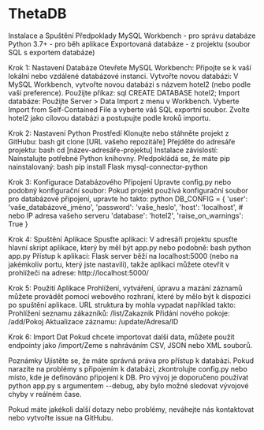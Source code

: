# ThetaDB
Instalace a Spuštění
Předpoklady
MySQL Workbench - pro správu databáze
Python 3.7+ - pro běh aplikace
Exportovaná databáze - z projektu (soubor SQL s exportem databáze)

Krok 1: Nastavení Databáze
Otevřete MySQL Workbench:
Připojte se k vaší lokální nebo vzdálené databázové instanci.
Vytvořte novou databázi:
V MySQL Workbench, vytvořte novou databázi s názvem hotel2 (nebo podle vaší preference).
Použijte příkaz:
sql
CREATE DATABASE hotel2;
Import databáze:
Použijte Server > Data Import z menu v Workbench.
Vyberte Import from Self-Contained File a vyberte váš SQL exportní soubor.
Zvolte hotel2 jako cílovou databázi a postupujte podle kroků importu.

Krok 2: Nastavení Python Prostředí
Klonujte nebo stáhněte projekt z GitHubu:
bash
git clone [URL vašeho repozitáře]
Přejděte do adresáře projektu:
bash
cd [název-adresáře-projektu]
Instalace závislostí:
Nainstalujte potřebné Python knihovny. Předpokládá se, že máte pip nainstalovaný:
bash
pip install Flask mysql-connector-python

Krok 3: Konfigurace Databázového Připojení
Upravte config.py nebo podobný konfigurační soubor:
Pokud projekt používá konfigurační soubor pro databázové připojení, upravte ho takto:
python
DB_CONFIG = {
    'user': 'vaše_databázové_jméno',
    'password': 'vaše_heslo',
    'host': 'localhost',  # nebo IP adresa vašeho serveru
    'database': 'hotel2',
    'raise_on_warnings': True
}

Krok 4: Spuštění Aplikace
Spusťte aplikaci:
V adresáři projektu spusťte hlavní skript aplikace, který by měl být app.py nebo podobně:
bash
python app.py
Přístup k aplikaci:
Flask server běží na localhost:5000 (nebo na jakémkoliv portu, který jste nastavili), takže aplikaci můžete otevřít v prohlížeči na adrese:
http://localhost:5000/

Krok 5: Použití Aplikace
Prohlížení, vytváření, úpravu a mazání záznamů můžete provádět pomocí webového rozhraní, které by mělo být k dispozici po spuštění aplikace.
URL struktura by mohla vypadat například takto:
Prohlížení seznamu zákazníků: /list/Zakaznik
Přidání nového pokoje: /add/Pokoj
Aktualizace záznamu: /update/Adresa/ID

Krok 6: Import Dat
Pokud chcete importovat další data, můžete použít endpointy jako /import/Zeme s nahráváním CSV, JSON nebo XML souborů.

Poznámky
Ujistěte se, že máte správná práva pro přístup k databázi.
Pokud narazíte na problémy s připojením k databázi, zkontrolujte config.py nebo místo, kde je definováno připojení k DB.
Pro vývoj je doporučeno používat python app.py s argumentem --debug, aby bylo možné sledovat vývojové chyby v reálném čase.

Pokud máte jakékoli další dotazy nebo problémy, neváhejte nás kontaktovat nebo vytvořte issue na GitHubu.
